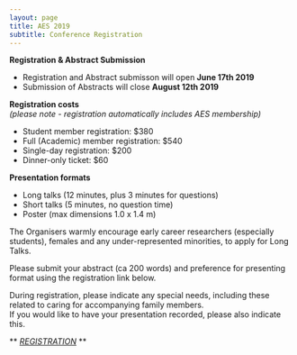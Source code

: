 ```yaml
---
layout: page
title: AES 2019
subtitle: Conference Registration
---
```


**Registration & Abstract Submission**   
   - Registration and Abstract submisson will open **June 17th 2019**   
   - Submission of Abstracts will close **August 12th 2019**   

**Registration costs**  
*(please note - registration automatically includes AES membership)*    

   - Student member registration: $380   
   - Full (Academic) member registration: $540   
   - Single-day registration: $200   
   - Dinner-only ticket: $60   


**Presentation formats**   

  - Long talks (12 minutes, plus 3 minutes for questions)   
  - Short talks (5 minutes, no question time)   
  - Poster (max dimensions 1.0 x 1.4 m)   

The Organisers warmly encourage early career researchers (especially students), females and any under-represented minorities, to apply for Long Talks.

Please submit your abstract (ca 200 words) and preference for presenting format using the registration link below.   

During registration, please indicate any special needs, including these related to caring for accompanying family members.   
If you would like to have your presentation recorded, please also indicate this.    
   
** *[REGISTRATION](https://aes.corsizio.com/)* **
